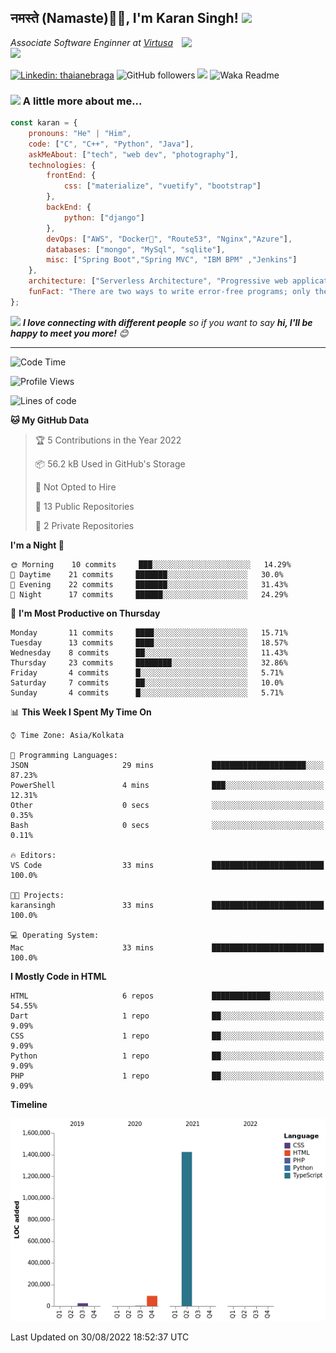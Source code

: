 <h2>नमस्ते (Namaste)🙏🏻, I'm Karan Singh! <img src="https://media.giphy.com/media/12oufCB0MyZ1Go/giphy.gif" width="50"></h2>
<img align='right' src="https://media.giphy.com/media/M9gbBd9nbDrOTu1Mqx/giphy.gif" width="230">
<p><em>Associate Software Enginner at <a href="https://www.srmist.edu.in/">Virtusa</a><img src="https://media.giphy.com/media/WUlplcMpOCEmTGBtBW/giphy.gif" width="30"> 
</em></p>


[![Linkedin: thaianebraga](https://img.shields.io/badge/-karan-blue?style=flat-square&logo=Linkedin&logoColor=white&link=https://www.linkedin.com/in/karan-singh-376204160/)](https://www.linkedin.com/in/karan-singh-376204160/)
![GitHub followers](https://img.shields.io/github/followers/karan06126?label=Follow&style=social)
![](https://visitor-badge.glitch.me/badge?page_id=karan06126.karan06126)
![Waka Readme](https://github.com/karan06126/karan06126/workflows/Waka%20Readme/badge.svg)

### <img src="https://media.giphy.com/media/VgCDAzcKvsR6OM0uWg/giphy.gif" width="50"> A little more about me...  

```javascript
const karan = {
    pronouns: "He" | "Him",
    code: ["C", "C++", "Python", "Java"],
    askMeAbout: ["tech", "web dev", "photography"],
    technologies: {
        frontEnd: {
            css: ["materialize", "vuetify", "bootstrap"]
        },
        backEnd: {
            python: ["django"]
        },
        devOps: ["AWS", "Docker🐳", "Route53", "Nginx","Azure"],
        databases: ["mongo", "MySql", "sqlite"],
        misc: ["Spring Boot","Spring MVC", "IBM BPM" ,"Jenkins"]
    },
    architecture: ["Serverless Architecture", "Progressive web applications", "Single page applications"],
    funFact: "There are two ways to write error-free programs; only the third one works"
};
```

<img src="https://media.giphy.com/media/LnQjpWaON8nhr21vNW/giphy.gif" width="60"> <em><b>I love connecting with different people</b> so if you want to say <b>hi, I'll be happy to meet you more!</b> 😊</em>

---

<!--START_SECTION:waka-->
![Code Time](http://img.shields.io/badge/Code%20Time-153%20hrs%2027%20mins-blue)

![Profile Views](http://img.shields.io/badge/Profile%20Views-0-blue)

![Lines of code](https://img.shields.io/badge/From%20Hello%20World%20I%27ve%20Written-2%20Million%20lines%20of%20code-blue)

**🐱 My GitHub Data** 

> 🏆 5 Contributions in the Year 2022
 > 
> 📦 56.2 kB Used in GitHub's Storage 
 > 
> 🚫 Not Opted to Hire
 > 
> 📜 13 Public Repositories 
 > 
> 🔑 2 Private Repositories  
 > 
**I'm a Night 🦉** 

```text
🌞 Morning    10 commits     ███░░░░░░░░░░░░░░░░░░░░░░   14.29% 
🌆 Daytime    21 commits     ███████░░░░░░░░░░░░░░░░░░   30.0% 
🌃 Evening    22 commits     ███████░░░░░░░░░░░░░░░░░░   31.43% 
🌙 Night      17 commits     ██████░░░░░░░░░░░░░░░░░░░   24.29%

```
📅 **I'm Most Productive on Thursday** 

```text
Monday       11 commits     ████░░░░░░░░░░░░░░░░░░░░░   15.71% 
Tuesday      13 commits     ████░░░░░░░░░░░░░░░░░░░░░   18.57% 
Wednesday    8 commits      ██░░░░░░░░░░░░░░░░░░░░░░░   11.43% 
Thursday     23 commits     ████████░░░░░░░░░░░░░░░░░   32.86% 
Friday       4 commits      █░░░░░░░░░░░░░░░░░░░░░░░░   5.71% 
Saturday     7 commits      ██░░░░░░░░░░░░░░░░░░░░░░░   10.0% 
Sunday       4 commits      █░░░░░░░░░░░░░░░░░░░░░░░░   5.71%

```


📊 **This Week I Spent My Time On** 

```text
⌚︎ Time Zone: Asia/Kolkata

💬 Programming Languages: 
JSON                     29 mins             █████████████████████░░░░   87.23% 
PowerShell               4 mins              ███░░░░░░░░░░░░░░░░░░░░░░   12.31% 
Other                    0 secs              ░░░░░░░░░░░░░░░░░░░░░░░░░   0.35% 
Bash                     0 secs              ░░░░░░░░░░░░░░░░░░░░░░░░░   0.11%

🔥 Editors: 
VS Code                  33 mins             █████████████████████████   100.0%

🐱‍💻 Projects: 
karansingh               33 mins             █████████████████████████   100.0%

💻 Operating System: 
Mac                      33 mins             █████████████████████████   100.0%

```

**I Mostly Code in HTML** 

```text
HTML                     6 repos             █████████████░░░░░░░░░░░░   54.55% 
Dart                     1 repo              ██░░░░░░░░░░░░░░░░░░░░░░░   9.09% 
CSS                      1 repo              ██░░░░░░░░░░░░░░░░░░░░░░░   9.09% 
Python                   1 repo              ██░░░░░░░░░░░░░░░░░░░░░░░   9.09% 
PHP                      1 repo              ██░░░░░░░░░░░░░░░░░░░░░░░   9.09%

```


**Timeline**

![Chart not found](https://raw.githubusercontent.com/karan06126/karan06126/master/charts/bar_graph.png) 


 Last Updated on 30/08/2022 18:52:37 UTC
<!--END_SECTION:waka-->

